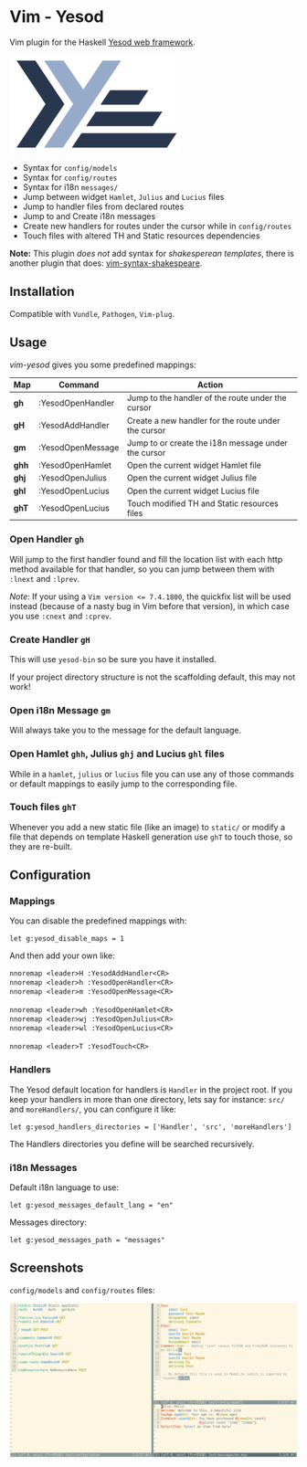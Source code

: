 # Vim - Yesod

Vim plugin for the Haskell [Yesod web framework](http://www.yesodweb.com/).

![Yesod](yesod_logo.png)


* Syntax for `config/models`
* Syntax for `config/routes`
* Syntax for i18n `messages/`
* Jump between widget `Hamlet`, `Julius` and `Lucius` files
* Jump to handler files from declared routes
* Jump to and Create i18n messages
* Create new handlers for routes under the cursor while in `config/routes`
* Touch files with altered TH and Static resources dependencies

**Note:** This plugin *does not* add syntax for *shakesperean templates*, there
is another plugin that does:
[vim-syntax-shakespeare](https://github.com/pbrisbin/vim-syntax-shakespeare).


## Installation

Compatible with `Vundle`, `Pathogen`, `Vim-plug`.


## Usage

*vim-yesod* gives you some predefined mappings:

Map | Command | Action
--- | ------- | ------
**gh** | :YesodOpenHandler | Jump to the handler of the route under the cursor
**gH** | :YesodAddHandler | Create a new handler for the route under the cursor
**gm** | :YesodOpenMessage | Jump to or create the i18n message under the cursor
**ghh** | :YesodOpenHamlet | Open the current widget Hamlet file
**ghj** | :YesodOpenJulius | Open the current widget Julius file
**ghl** | :YesodOpenLucius | Open the current widget Lucius file
**ghT** | :YesodOpenLucius | Touch modified TH and Static resources files


### Open Handler `gh`

Will jump to the first handler found and fill the location list with each http
method available for that handler, so you can jump between them with `:lnext`
and `:lprev`.

*Note*: If your using a `Vim version <= 7.4.1800`, the quickfix list will be
used instead (because of a nasty bug in Vim before that version), in which case
you use `:cnext` and `:cprev`.

### Create Handler `gH`

This will use `yesod-bin` so be sure you have it installed.

If your project directory structure is not the scaffolding default, this may not
work!

### Open i18n Message `gm`

Will always take you to the message for the default language.

### Open Hamlet `ghh`, Julius `ghj` and Lucius `ghl` files

While in a `hamlet`, `julius` or `lucius` file you can use any of those commands
or default mappings to easily jump to the corresponding file.

### Touch files `ghT`

Whenever you add a new static file (like an image) to `static/` or modify a file
that depends on template Haskell generation use `ghT` to touch those, so they
are re-built.


## Configuration

### Mappings

You can disable the predefined mappings with:

```vim
let g:yesod_disable_maps = 1
```

And then add your own like:

```vim
nnoremap <leader>H :YesodAddHandler<CR>
nnoremap <leader>h :YesodOpenHandler<CR>
nnoremap <leader>m :YesodOpenMessage<CR>

nnoremap <leader>wh :YesodOpenHamlet<CR>
nnoremap <leader>wj :YesodOpenJulius<CR>
nnoremap <leader>wl :YesodOpenLucius<CR>

nnoremap <leader>T :YesodTouch<CR>
```

### Handlers

The Yesod default location for handlers is `Handler` in the project root. If you
keep your handlers in more than one directory, lets say for instance:
`src/` and `moreHandlers/`, you can configure it like:

```vim
let g:yesod_handlers_directories = ['Handler', 'src', 'moreHandlers']
```

The Handlers directories you define will be searched recursively.

### i18n Messages

Default i18n language to use:

```vim
let g:yesod_messages_default_lang = "en"
```

Messages directory:

```vim
let g:yesod_messages_path = "messages"
```


## Screenshots

`config/models` and `config/routes` files:

![Screenshot](screenshot.png)
